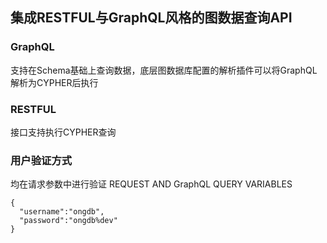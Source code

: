 ## 集成RESTFUL与GraphQL风格的图数据查询API

### GraphQL
支持在Schema基础上查询数据，底层图数据库配置的解析插件可以将GraphQL解析为CYPHER后执行

### RESTFUL
接口支持执行CYPHER查询

### 用户验证方式
均在请求参数中进行验证
REQUEST AND GraphQL QUERY VARIABLES
```
{
  "username":"ongdb",
  "password":"ongdb%dev"
}
```

